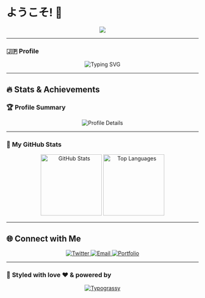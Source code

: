 # ようこそ! 👋

<p align="center">
  <a href="https://github.com/kawarimidoll/typograssy">
    <img src="https://typograssy.deno.dev/api?text=%E3%82%B2%E3%83%BC%E3%83%A0%E9%A2%A8%EF%BC%81&l0=000000&l1=00ff00&l2=99ff33&l3=007700&l4=333333&bg=000000&comment=Game+Start!">


  </a>
</p>

---

### 🇯🇵 **Profile**
<p align="center">
  <img src="https://readme-typing-svg.herokuapp.com?font=Fira+Code&size=22&pause=1000&color=00FFCC&center=true&vCenter=true&width=440&height=40&lines=Welcome+to+My+Profile!;Okayama+University+of+Science;Let's+build+something+awesome!" alt="Typing SVG">
</p>

---

## 🔥 **Stats & Achievements**

### 🏆 **Profile Summary**
<p align="center">
  <img src="https://github-profile-summary-cards.vercel.app/api/cards/profile-details?username=maple0603&theme=dracula" alt="Profile Details" />
</p>

---

### 🚀 **My GitHub Stats**
<div align="center">
  <img height="160px" src="https://github-readme-stats.vercel.app/api?username=maple0603&show_icons=true&theme=tokyonight" alt="GitHub Stats" />
  <img height="160px" src="https://github-readme-stats.vercel.app/api/top-langs/?username=maple0603&layout=compact&langs_count=6&theme=tokyonight" alt="Top Languages" />
</div>

---


## 🌐 **Connect with Me**
<p align="center">
  <a href="https://twitter.com/maple0603">
    <img src="https://img.shields.io/badge/Twitter-%231DA1F2.svg?logo=twitter&logoColor=white" alt="Twitter" />
  </a>
  <a href="mailto:example@example.com">
    <img src="https://img.shields.io/badge/Email-%23D14836.svg?logo=gmail&logoColor=white" alt="Email" />
  </a>
  <a href="https://yourportfolio.com">
    <img src="https://img.shields.io/badge/Portfolio-%2312100E.svg?logo=vercel&logoColor=white" alt="Portfolio" />
  </a>
</p>

---

### 🎨 **Styled with love ❤️ & powered by**
<p align="center">
  <a href="https://github.com/kawarimidoll/typograssy">
    <img src="https://img.shields.io/badge/Typograssy-%23FF5733.svg?style=for-the-badge&logo=github&logoColor=white" alt="Typograssy" />
  </a>
</p>
